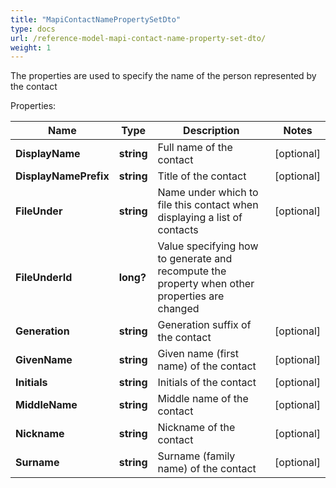```yaml
---
title: "MapiContactNamePropertySetDto"
type: docs
url: /reference-model-mapi-contact-name-property-set-dto/
weight: 1
---
```

The properties are used to specify the name of the person represented by the contact             

Properties:

Name | Type | Description | Notes
---- | ---- | ----------- | -----
**DisplayName** | **string** | Full name of the contact              | [optional] 
**DisplayNamePrefix** | **string** | Title of the contact              | [optional] 
**FileUnder** | **string** | Name under which to file this contact when displaying a list of contacts              | [optional] 
**FileUnderId** | **long?** | Value specifying how to generate and recompute the property when other properties are changed              | 
**Generation** | **string** | Generation suffix of the contact              | [optional] 
**GivenName** | **string** | Given name (first name) of the contact              | [optional] 
**Initials** | **string** | Initials of the contact              | [optional] 
**MiddleName** | **string** | Middle name of the contact              | [optional] 
**Nickname** | **string** | Nickname of the contact              | [optional] 
**Surname** | **string** | Surname (family name) of the contact              | [optional] 


